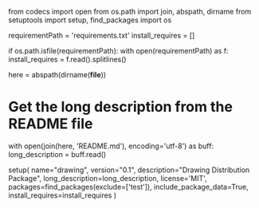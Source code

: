 from codecs import open
from os.path import join, abspath, dirname
from setuptools import setup, find_packages
import os

requirementPath = 'requirements.txt'
install_requires = [] 

if os.path.isfile(requirementPath):
    with open(requirementPath) as f:
        install_requires = f.read().splitlines()

here = abspath(dirname(__file__))

# Get the long description from the README file
with open(join(here, 'README.md'), encoding='utf-8') as buff:
    long_description = buff.read()

setup(
    name="drawing",
    version="0.1",
    description="Drawing Distribution Package",
    long_description=long_description,
    license='MIT',
    packages=find_packages(exclude=['test']),
    include_package_data=True,
    install_requires=install_requires
)